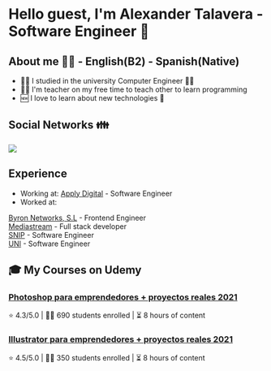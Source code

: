 # Hello guest, I'm Alexander Talavera - Software Engineer 👋

## About me 👨‍💻 - English(B2) - Spanish(Native)

- 👨‍🎓 I studied in the university Computer Engineer 🧑‍🎓
- 🧑‍🏫 I'm teacher on my free time to teach other to learn programming
- 🆕 I love to learn about new technologies 🎈

## Social Networks 👪

<a href="https://linkedin.com/in/warrentalex26" target="blank"><img src="https://skillicons.dev/icons?i=linkedin"/></a>

## Experience

- Working at: <a href="https://www.applydigital.com/">Apply Digital</a> - <span>Software Engineer</span>
- Worked at:

<a href="#">Byron Networks, S.L</a> - <span>Frontend Engineer</span>
<br>
<a href="https://www.mediastream.co/">Mediastream</a> - <span>Full stack developer</span>
<br>
<a href="http://snip.gob.ni/">SNIP</a> - <span>Software Engineer</span>
<br>
<a href="https://www.uni.edu.ni/">UNI</a> - <span>Software Engineer</span>

## 🎓 My Courses on Udemy

### [Photoshop para emprendedores + proyectos reales 2021](https://www.udemy.com/course/photoshop-para-emprendedores-proyectos-reales-2020/?couponCode=ST11MT91624A)
⭐ 4.3/5.0 | 🧑‍🎓 690 students enrolled | ⏳ 8 hours of content

### [Illustrator para emprendedores + proyectos reales 2021](https://www.udemy.com/course/illustrator-para-emprendedores-2021/)
⭐ 4.5/5.0 | 🧑‍🎓 350 students enrolled | ⏳ 8 hours of content